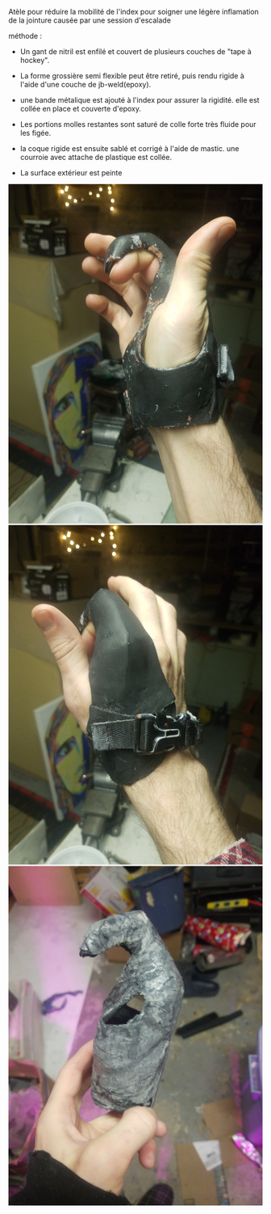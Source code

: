Atèle pour réduire la mobilité de l'index pour soigner une légère inflamation de la jointure causée par une session d'escalade



méthode : 



- Un gant de nitril est enfilé et couvert de plusieurs couches de "tape à hockey". 



- La forme grossière semi flexible peut être retiré, puis rendu rigide à l'aide d'une couche de jb-weld(epoxy).



- une bande métalique est ajouté à l'index pour assurer la rigidité. elle est collée en place et couverte d'epoxy.



- Les portions molles restantes sont saturé de colle forte très fluide pour les figée. 



- la coque rigide est ensuite sablé et corrigé à l'aide de mastic. une courroie avec attache de plastique est collée. 



- La surface extérieur est peinte 



![Atèle à index après quelques jours d'utlisation](media/IMG_20230415_200357.jpg)![fini noir mat de l'atèle](media/IMG_20230415_200351.jpg)![coque rigide de l'atèle](media/IMG_20230220_072752.jpg)